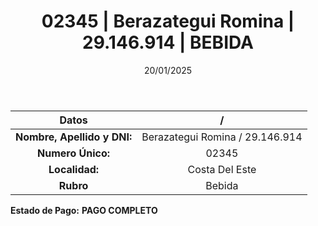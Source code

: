 ﻿---
title: 02345 | Berazategui Romina | 29.146.914 | BEBIDA
date: 20/01/2025
draft: false
tags: ['costa-del-este', 'titular', 'bebida']
---

|          **Datos**          |  /  |
|:---------------------------:|:---:|
| **Nombre, Apellido y DNI:** | Berazategui Romina / 29.146.914 |
|      **Numero Único:**      | 02345 |
|        **Localidad:**       | Costa Del Este |
|          **Rubro**          | Bebida |

**Estado de Pago:** **PAGO COMPLETO**
